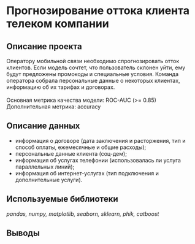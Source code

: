 # Прогнозирование оттока клиента телеком компании 
## Описание проекта
Оператору мобильной связи необходимо спрогнозировать отток клиентов. 
Если модель сочтет, что пользователь склонен уйти, ему будут предложены промокоды и специальные условия. 
Команда оператора собрала персональные данные о некоторых клиентах, информацию об их тарифах и договорах. <br><br>
Основная метрика качества модели: ROC-AUC (>= 0.85) <br>
Дополнительная метрика: accuracy
## Описание данных

- информация о договоре (дата заключения и расторжения, тип и способ оплаты, ежемесячные и общие расходы);
- персональные данные клиента (соц-дем);
- информация об услугах телефонии (использовалась ли услуга параллельных линий);
- информация об интернет-услугах (тип подключения и дополнительные услуги).

## Используемые библиотеки

*pandas, numpy, matplotlib, seaborn, sklearn, phik, catboost*

## Выводы
